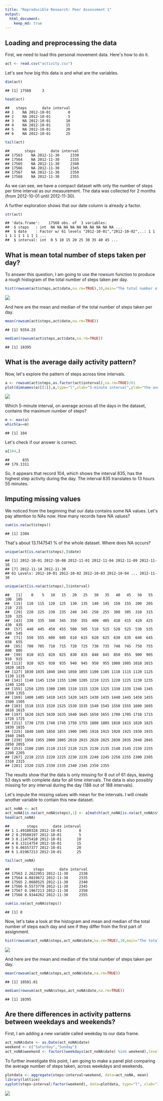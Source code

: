 ```yaml
---
title: "Reproducible Research: Peer Assessment 1"
output: 
  html_document:
    keep_md: true
---
```



## Loading and preprocessing the data
First, we need to load this personal movement data. Here's how to do it.


```r
act <- read.csv("activity.csv")
```

Let's see how big this data is and what are the variables.

```r
dim(act)
```

```
## [1] 17568     3
```

```r
head(act)
```

```
##   steps       date interval
## 1    NA 2012-10-01        0
## 2    NA 2012-10-01        5
## 3    NA 2012-10-01       10
## 4    NA 2012-10-01       15
## 5    NA 2012-10-01       20
## 6    NA 2012-10-01       25
```

```r
tail(act)
```

```
##       steps       date interval
## 17563    NA 2012-11-30     2330
## 17564    NA 2012-11-30     2335
## 17565    NA 2012-11-30     2340
## 17566    NA 2012-11-30     2345
## 17567    NA 2012-11-30     2350
## 17568    NA 2012-11-30     2355
```
As we can see, we have a compact dataset with only the number of steps per time interval as our measurement. The data was collected for 2 months (from 2012-10-01 until 2012-11-30).

A further exploration shows that our date column is already a factor.

```r
str(act)
```

```
## 'data.frame':	17568 obs. of  3 variables:
##  $ steps   : int  NA NA NA NA NA NA NA NA NA NA ...
##  $ date    : Factor w/ 61 levels "2012-10-01","2012-10-02",..: 1 1 1 1 1 1 1 1 1 1 ...
##  $ interval: int  0 5 10 15 20 25 30 35 40 45 ...
```
## What is mean total number of steps taken per day?
To answer this question, I am going to use the rowsum function to produce a rough histogram of the total number of steps taken per day.

```r
hist(rowsum(act$steps,act$date,na.rm=TRUE),10,main="The total number of steps taken per day",xlab="The total number of steps",ylab="The number of days")
```

![](PA1_template_files/figure/q1plot-1.png)<!-- -->

And here are the mean and median of the total number of steps taken per day.

```r
mean(rowsum(act$steps,act$date,na.rm=TRUE))
```

```
## [1] 9354.23
```

```r
median(rowsum(act$steps,act$date,na.rm=TRUE))
```

```
## [1] 10395
```

## What is the average daily activity pattern?
Now, let's explore the pattern of steps across time intervals.

```r
a <- rowsum(act$steps,as.factor(act$interval),na.rm=TRUE)/61
plot(dimnames(a)[[1]],a,type="l",xlab="5-minute interval",ylab="the average number of steps taken for each interval",main="Time series plot showing the average daily activity pattern")
```

![](PA1_template_files/figure-html/q2plot-1.png)<!-- -->

Which 5-minute interval, on average across all the days in the dataset, contains the maximum number of steps?

```r
m <- max(a)
which(a==m)
```

```
## [1] 104
```
Let's check if our answer is correct.

```r
a[104,]
```

```
##      835 
## 179.1311
```
So, it appears that record 104, which shows the interval 835, has the highest step activity during the day. The interval 835 translates to 13 hours 55 minutes.

## Imputing missing values
We noticed from the beginning that our data contains some NA values. Let's pay attention to NAs now. How many records have NA values?


```r
sum(is.na(act$steps))
```

```
## [1] 2304
```

That's about 13.1147541 % of the whole dataset. Where does NA occurs?


```r
unique(act[is.na(act$steps),]$date)
```

```
## [1] 2012-10-01 2012-10-08 2012-11-01 2012-11-04 2012-11-09 2012-11-10
## [7] 2012-11-14 2012-11-30
## 61 Levels: 2012-10-01 2012-10-02 2012-10-03 2012-10-04 ... 2012-11-30
```

```r
unique(act[is.na(act$steps),]$interval)
```

```
##   [1]    0    5   10   15   20   25   30   35   40   45   50   55  100  105
##  [15]  110  115  120  125  130  135  140  145  150  155  200  205  210  215
##  [29]  220  225  230  235  240  245  250  255  300  305  310  315  320  325
##  [43]  330  335  340  345  350  355  400  405  410  415  420  425  430  435
##  [57]  440  445  450  455  500  505  510  515  520  525  530  535  540  545
##  [71]  550  555  600  605  610  615  620  625  630  635  640  645  650  655
##  [85]  700  705  710  715  720  725  730  735  740  745  750  755  800  805
##  [99]  810  815  820  825  830  835  840  845  850  855  900  905  910  915
## [113]  920  925  930  935  940  945  950  955 1000 1005 1010 1015 1020 1025
## [127] 1030 1035 1040 1045 1050 1055 1100 1105 1110 1115 1120 1125 1130 1135
## [141] 1140 1145 1150 1155 1200 1205 1210 1215 1220 1225 1230 1235 1240 1245
## [155] 1250 1255 1300 1305 1310 1315 1320 1325 1330 1335 1340 1345 1350 1355
## [169] 1400 1405 1410 1415 1420 1425 1430 1435 1440 1445 1450 1455 1500 1505
## [183] 1510 1515 1520 1525 1530 1535 1540 1545 1550 1555 1600 1605 1610 1615
## [197] 1620 1625 1630 1635 1640 1645 1650 1655 1700 1705 1710 1715 1720 1725
## [211] 1730 1735 1740 1745 1750 1755 1800 1805 1810 1815 1820 1825 1830 1835
## [225] 1840 1845 1850 1855 1900 1905 1910 1915 1920 1925 1930 1935 1940 1945
## [239] 1950 1955 2000 2005 2010 2015 2020 2025 2030 2035 2040 2045 2050 2055
## [253] 2100 2105 2110 2115 2120 2125 2130 2135 2140 2145 2150 2155 2200 2205
## [267] 2210 2215 2220 2225 2230 2235 2240 2245 2250 2255 2300 2305 2310 2315
## [281] 2320 2325 2330 2335 2340 2345 2350 2355
```

The results show that the data is only missing for 8 out of 61 days, leaving 53 days with complete data for all time intervals. The data is also possibly missing for any interval during the day (188 out of 188 intervals).

Let's impute the missing values with mean for the intervals. I will create another variable to contain this new dataset.


```r
act_noNA <- act
act_noNA[is.na(act_noNA$steps),1] <- a[match(act_noNA[is.na(act_noNA$steps),3],rownames(a))]
head(act_noNA)
```

```
##        steps       date interval
## 1 1.49180328 2012-10-01        0
## 2 0.29508197 2012-10-01        5
## 3 0.11475410 2012-10-01       10
## 4 0.13114754 2012-10-01       15
## 5 0.06557377 2012-10-01       20
## 6 1.81967213 2012-10-01       25
```

```r
tail(act_noNA)
```

```
##           steps       date interval
## 17563 2.2622951 2012-11-30     2330
## 17564 4.0819672 2012-11-30     2335
## 17565 2.8688525 2012-11-30     2340
## 17566 0.5573770 2012-11-30     2345
## 17567 0.1967213 2012-11-30     2350
## 17568 0.9344262 2012-11-30     2355
```

```r
sum(is.na(act_noNA$steps))
```

```
## [1] 0
```

Now, let's take a look at the histogram and mean and median of the total number of steps each day and see if they differ from the first part of assignment.


```r
hist(rowsum(act_noNA$steps,act_noNA$date,na.rm=TRUE),10,main="The total number of steps taken per day after imputation",xlab="The total number of steps",ylab="The number of days")
```

![](PA1_template_files/figure-html/q3plot-1.png)<!-- -->

And here are the mean and median of the total number of steps taken per day.

```r
mean(rowsum(act_noNA$steps,act_noNA$date,na.rm=TRUE))
```

```
## [1] 10581.01
```

```r
median(rowsum(act_noNA$steps,act_noNA$date,na.rm=TRUE))
```

```
## [1] 10395
```
## Are there differences in activity patterns between weekdays and weekends?
First, I am adding a new variable called weekday to our data frame.


```r
act_noNA$date <- as.Date(act_noNA$date)
weekend <- c("Saturday","Sunday")
act_noNA$weekend <- factor((weekdays(act_noNA$date) %in% weekend),levels=c(TRUE,FALSE),labels=c("weekend","weekday"))
```

To further investigate this point, I am going to make a panel plot comparing the average number of steps taken, across weekdays and weekends.


```r
plotdata <- aggregate(steps~interval+weekend, data=act_noNA, mean)
library(lattice)
xyplot(steps~interval|factor(weekend), data=plotdata, type="l", xlab="Interval", ylab="Number of steps")
```

![](PA1_template_files/figure-html/q4plot-1.png)<!-- -->
